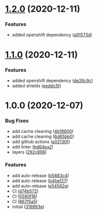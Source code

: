 # [1.2.0](https://github.com/wearep3r/docker/compare/v1.1.0...v1.2.0) (2020-12-11)


### Features

* added openshift dependency ([a91573d](https://github.com/wearep3r/docker/commit/a91573d6339c60a2b5a121545d78e38660f39a04))

# [1.1.0](https://github.com/wearep3r/docker/compare/v1.0.0...v1.1.0) (2020-12-11)


### Features

* added openshift dependency ([de26c9c](https://github.com/wearep3r/docker/commit/de26c9c8a88c240413192d505c2cf0e0be551ebb))
* added shields ([eeddc5f](https://github.com/wearep3r/docker/commit/eeddc5f10b266b920fd57f87e9ee7a80acbf4f78))

# 1.0.0 (2020-12-07)


### Bug Fixes

* add cache cleaning ([4b19900](https://github.com/wearep3r/docker/commit/4b199002aff60b75e498570dc721099adefe4460))
* add cache cleaning ([6d85bb0](https://github.com/wearep3r/docker/commit/6d85bb09c73756db3b5370446216d74f150b1db5))
* add github actions ([a02130f](https://github.com/wearep3r/docker/commit/a02130f29ef8a934bc940d6369f23e00ca260613))
* add linter ([bd64ea2](https://github.com/wearep3r/docker/commit/bd64ea29787b7b21191b150466d6641cc76841a4))
* layers ([292c896](https://github.com/wearep3r/docker/commit/292c896cfa2283bdaf81fcdde62bf7d04ed9e15a))


### Features

* add auto-release ([b5883c4](https://github.com/wearep3r/docker/commit/b5883c4a8ebc2c516d1196f238fac0f370a2c010))
* add auto-release ([b4bef27](https://github.com/wearep3r/docker/commit/b4bef27b634a785cc3781d6bacfab6c6e369ede4))
* add auto-release ([e54562e](https://github.com/wearep3r/docker/commit/e54562e2bcce2b6a6aa790907a24707f4fb7668e))
* CI ([d74b572](https://github.com/wearep3r/docker/commit/d74b572e0b6217630809532df3afce0397aeae2d))
* CI ([0590f16](https://github.com/wearep3r/docker/commit/0590f16852992f5710a7fa75a8ea00cb4fa5784b))
* CI ([867f5a5](https://github.com/wearep3r/docker/commit/867f5a5b15597305997075e0e70dbe0b0a72fd95))
* initial ([319993e](https://github.com/wearep3r/docker/commit/319993ebc74e6daf9427b060874340a0bfd3971c))
